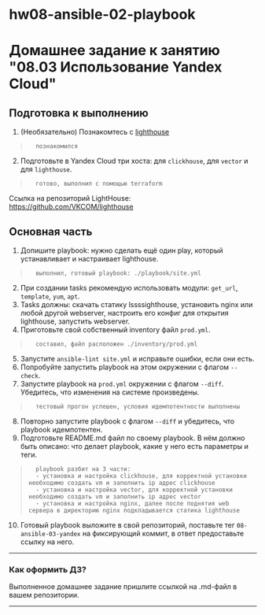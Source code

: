 # hw08-ansible-02-playbook
# Домашнее задание к занятию "08.03 Использование Yandex Cloud"

## Подготовка к выполнению

1. (Необязательно) Познакомтесь с [lighthouse](https://youtu.be/ymlrNlaHzIY?t=929)

>       познакомился

2. Подготовьте в Yandex Cloud три хоста: для `clickhouse`, для `vector` и для `lighthouse`.

>       готово, выполнил с помощью terraform

Ссылка на репозиторий LightHouse: https://github.com/VKCOM/lighthouse

## Основная часть

1. Допишите playbook: нужно сделать ещё один play, который устанавливает и настраивает lighthouse.

>       выполнил, готовый playbook: ./playbook/site.yml

2. При создании tasks рекомендую использовать модули: `get_url`, `template`, `yum`, `apt`.
3. Tasks должны: скачать статику lssssighthouse, установить nginx или любой другой webserver, настроить его конфиг для открытия lighthouse, запустить webserver.
4. Приготовьте свой собственный inventory файл `prod.yml`.

>       составил, файл расположен ./inventory/prod.yml

5. Запустите `ansible-lint site.yml` и исправьте ошибки, если они есть.
6. Попробуйте запустить playbook на этом окружении с флагом `--check`.
7. Запустите playbook на `prod.yml` окружении с флагом `--diff`. Убедитесь, что изменения на системе произведены.

>       тестовый прогон успешен, условия идемпотентности выполнены

8. Повторно запустите playbook с флагом `--diff` и убедитесь, что playbook идемпотентен.
9. Подготовьте README.md файл по своему playbook. В нём должно быть описано: что делает playbook, какие у него есть параметры и теги.

>       playbook разбит на 3 части:
>       - установка и настройка clickhouse, для корректной установки необходимо создать vm и заполнить ip адрес clickhouse
>       - установка и настройка vector, для корректной установки необходимо создать vm и заполнить ip адрес vector
>       - установка и настройка nginx, далее после поднятия web сервера в директорию nginx подкладывается статика lighthouse

10. Готовый playbook выложите в свой репозиторий, поставьте тег `08-ansible-03-yandex` на фиксирующий коммит, в ответ предоставьте ссылку на него.

---

### Как оформить ДЗ?

Выполненное домашнее задание пришлите ссылкой на .md-файл в вашем репозитории.

---